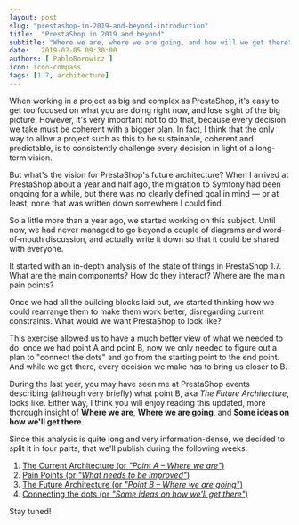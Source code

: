 ```yaml
---
layout: post
slug: "prestashop-in-2019-and-beyond-introduction"
title:  "PrestaShop in 2019 and beyond"
subtitle: "Where we are, where we are going, and how will we get there"
date:   2019-02-05 09:30:00
authors: [ PabloBorowicz ]
icon: icon-compass
tags: [1.7, architecture]
---
```


When working in a project as big and complex as PrestaShop, it's easy to get too focused on what you are doing right now, and lose sight of the big picture. However, it's very important not to do that, because every decision we take must be coherent with a bigger plan. In fact, I think that the only way to allow a project such as this to be sustainable, coherent and predictable, is to consistently challenge every decision in light of a long-term vision.

But what's the vision for PrestaShop's future architecture? When I arrived at PrestaShop about a year and half ago, the migration to Symfony had been ongoing for a while, but there was no clearly defined goal in mind — or at least, none that was written down somewhere I could find.

So a little more than a year ago, we started working on this subject. Until now, we had never managed to go beyond a couple of diagrams and word-of-mouth discussion, and actually write it down so that it could be shared with everyone.

It started with an in-depth analysis of the state of things in PrestaShop 1.7. What are the main components? How do they interact? Where are the main pain points?

Once we had all the building blocks laid out, we started thinking how we could rearrange them to make them work better, disregarding current constraints. What would we want PrestaShop to look like?

This exercise allowed us to have a much better view of what we needed to do: once we had point A and point B, now we only needed to figure out a plan to "connect the dots" and go from the starting point to the end point. And while we get there, every decision we make has to bring us closer to B.

During the last year, you may have seen me at PrestaShop events describing (although very briefly) what point B, aka _The Future Architecture_, looks like. Either way, I think you will enjoy reading this updated, more thorough insight of **Where we are**, **Where we are going**, and **Some ideas on how we'll get there**.

Since this analysis is quite long and very information-dense, we decided to split it in four parts, that we'll publish during the following weeks:

1. [The Current Architecture (or _"Point A – Where we are"_)](/news/prestashop-in-2019-and-beyond-part-1-current-architecture/)
2. [Pain Points (or _"What needs to be improved"_)](/news/prestashop-in-2019-and-beyond-part-2-pain-points/)
3. [The Future Architecture (or _"Point B – Where we are going"_)](/news/prestashop-in-2019-and-beyond-part-3-the-future-architecture/)
4. [Connecting the dots (or _"Some ideas on how we'll get there"_)][part-4]

Stay tuned!

[part-4]: /news/from-legacy-to-future-architecture-connecting-the-dots/

